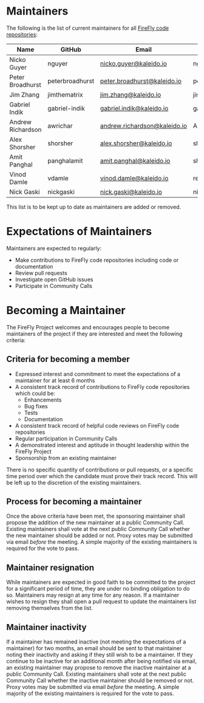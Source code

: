 # Maintainers

The following is the list of current maintainers for all [FireFly code repositories](https://github.com/hyperledger-labs?q=firefly):

| Name              | GitHub          | Email                        | LFID              |
| ----------------- | --------------- | ---------------------------- | ----------------- |
| Nicko Guyer       | nguyer          | nicko.guyer@kaleido.io       | nguyer            |
| Peter Broadhurst  | peterbroadhurst | peter.broadhurst@kaleido.io  | peterbroadhurst   |
| Jim Zhang         | jimthematrix    | jim.zhang@kaleido.io         | jimthematrix      |
| Gabriel Indik     | gabriel-indik   | gabriel.indik@kaleido.io     | gabriel.indik     |
| Andrew Richardson | awrichar        | andrew.richardson@kaleido.io | Andrew.Richardson |
| Alex Shorsher     | shorsher        | alex.shorsher@kaleido.io     | shorsher          |
| Amit Panghal      | panghalamit     | amit.panghal@kaleido.io      | shantaraam        |
| Vinod Damle       | vdamle          | vinod.damle@kaleido.io       | reddevil          |
| Nick Gaski        | nickgaski       | nick.gaski@kaleido.io        | nickgaski         |

This list is to be kept up to date as maintainers are added or removed.

# Expectations of Maintainers

Maintainers are expected to regularly:

- Make contributions to FireFly code repositories including code or documentation
- Review pull requests
- Investigate open GitHub issues
- Participate in Community Calls

# Becoming a Maintainer

The FireFly Project welcomes and encourages people to become maintainers of the project if they are interested and meet the following criteria:

## Criteria for becoming a member

- Expressed interest and commitment to meet the expectations of a maintainer for at least 6 months
- A consistent track record of contributions to FireFly code repositories which could be:
  - Enhancements
  - Bug fixes
  - Tests
  - Documentation
- A consistent track record of helpful code reviews on FireFly code repositories
- Regular participation in Community Calls
- A demonstrated interest and aptitude in thought leadership within the FireFly Project
- Sponsorship from an existing maintainer

There is no specific quantity of contributions or pull requests, or a specific time period over which the candidate must prove their track record. This will be left up to the discretion of the existing maintainers.

## Process for becoming a maintainer

Once the above criteria have been met, the sponsoring maintainer shall propose the addition of the new maintainer at a public Community Call. Existing maintainers shall vote at the next public Community Call whether the new maintainer should be added or not. Proxy votes may be submitted via email _before_ the meeting. A simple majority of the existing maintainers is required for the vote to pass.

## Maintainer resignation

While maintainers are expected in good faith to be committed to the project for a significant period of time, they are under no binding obligation to do so. Maintainers may resign at any time for any reason. If a maintainer wishes to resign they shall open a pull request to update the maintainers list removing themselves from the list.

## Maintainer inactivity

If a maintainer has remained inactive (not meeting the expectations of a maintainer) for two months, an email should be sent to that maintainer noting their inactivity and asking if they still wish to be a maintainer. If they continue to be inactive for an additional month after being notified via email, an existing maintainer may propose to remove the inactive maintainer at a public Community Call. Existing maintainers shall vote at the next public Community Call whether the inactive maintainer should be removed or not. Proxy votes may be submitted via email _before_ the meeting. A simple majority of the existing maintainers is required for the vote to pass.
